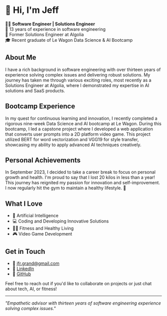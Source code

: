 # 👋 Hi, I'm Jeff

👨‍💻 **Software Engineer | Solutions Engineer**  
🌟 13 years of experience in software engineering  
🚀 Former Solutions Engineer at Algolia  
🎓 Recent graduate of Le Wagon Data Science & AI Bootcamp

## About Me
I have a rich background in software engineering with over thirteen years of experience solving complex issues and delivering robust solutions. My journey has taken me through various exciting roles, most recently as a Solutions Engineer at Algolia, where I demonstrated my expertise in AI solutions and SaaS products.

## Bootcamp Experience
In my quest for continuous learning and innovation, I recently completed a rigorous nine-week Data Science and AI bootcamp at Le Wagon. During this bootcamp, I led a capstone project where I developed a web application that converts user prompts into a 2D platform video game. This project utilized BERT for word vectorization and VGG19 for style transfer, showcasing my ability to apply advanced AI techniques creatively.

## Personal Achievements
In September 2023, I decided to take a career break to focus on personal growth and health. I'm proud to say that I lost 20 kilos in less than a year! This journey has reignited my passion for innovation and self-improvement. I now regularly hit the gym to maintain a healthy lifestyle. 💪

## What I Love
- 🧠 Artificial Intelligence
- 💻 Coding and Developing Innovative Solutions
- 🏋️‍♂️ Fitness and Healthy Living
- 🎮 Video Game Development

## Get in Touch
- 📧 [jfr.grand@gmail.com](mailto:jfr.grand@gmail.com)
- 💼 [LinkedIn](https://www.linkedin.com/in/jfgrand)
- 🐙 [GitHub](https://github.com/gritchou)

Feel free to reach out if you'd like to collaborate on projects or just chat about tech, AI, or fitness!

---

*"Empathetic advisor with thirteen years of software engineering experience solving complex issues."*
